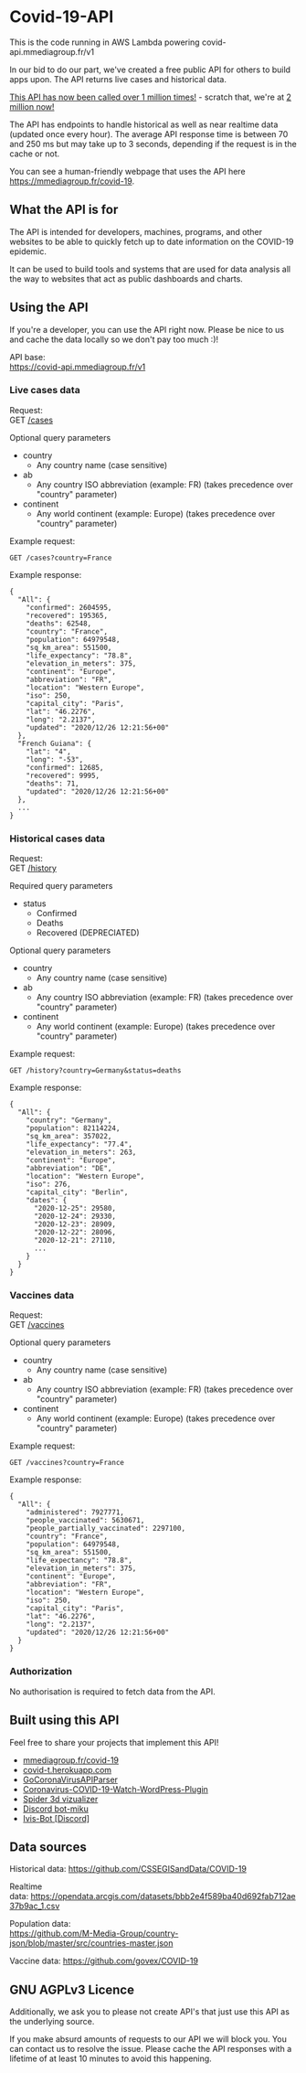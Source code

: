 # Covid-19-API

This is the code running in AWS Lambda powering covid-api.mmediagroup.fr/v1

<!-- wp:paragraph -->
<p>In our bid to do our part, we've created a free public API for others to build apps upon. The API returns live cases and historical data.</p>
<!-- /wp:paragraph -->

<!-- wp:paragraph -->
<p><a href="https://blog.mmediagroup.fr/post/m-media-coronavirus-api-passes-1-million-requests/">This API has now been called over 1 million times!</a> - scratch that, we're at <a href="https://blog.mmediagroup.fr/post/m-media-coronavirus-api-reaches-2-million-requests/">2 million now!</a></p>
<!-- /wp:paragraph -->

<!-- wp:paragraph -->
<p>The API has endpoints to handle historical as well as near realtime data (updated once every hour). The average API response time is between 70 and 250 ms but may take up to 3 seconds, depending if the request is in the cache or not.</p>
<!-- /wp:paragraph -->

<!-- wp:paragraph -->
<p>You can see a human-friendly webpage that uses the API here <a href="https://mmediagroup.fr/covid-19">https://mmediagroup.fr/covid-19</a>.</p>
<!-- /wp:paragraph -->

<!-- wp:heading -->
<h2>What the API is for</h2>
<!-- /wp:heading -->

<!-- wp:paragraph -->
<p>The API is intended for developers, machines, programs, and other websites to be able to quickly fetch up to date information on the COVID-19 epidemic.</p>
<!-- /wp:paragraph -->

<!-- wp:paragraph -->
<p>It can be used to build tools and systems that are used for data analysis all the way to websites that act as public dashboards and charts.</p>
<!-- /wp:paragraph -->

<!-- wp:heading -->
<h2>Using the API</h2>
<!-- /wp:heading -->

<!-- wp:paragraph -->
<p>If you're a developer, you can use the API right now. Please be nice to us and cache the data locally so we don't pay too much :)!</p>
<!-- /wp:paragraph -->

<!-- wp:paragraph -->
<p>API base:<br><a rel="noreferrer noopener" href="https://covid-api.mmediagroup.fr/v1/cases" target="_blank">https://covid-api.mmediagroup.fr/v1</a></p>
<!-- /wp:paragraph -->

<!-- wp:heading {"level":3} -->
<h3>Live cases data</h3>
<!-- /wp:heading -->

<!-- wp:paragraph -->
<p>Request:<br>GET <a rel="noreferrer noopener" href="https://covid-api.mmediagroup.fr/v1/cases" target="_blank">/cases</a></p>
<!-- /wp:paragraph -->

<!-- wp:paragraph -->
<p>Optional query parameters</p>
<!-- /wp:paragraph -->

<!-- wp:list -->
<ul>
  <li>country<ul><li>Any country name (case sensitive)</li></ul></li>
  <li>ab<ul><li>Any country ISO abbreviation (example: FR) (takes precedence over "country" parameter)</li></ul></li>
  <li>continent<ul><li>Any world continent (example: Europe) (takes precedence over "country" parameter)</li></ul></li>
</ul>
<!-- /wp:list -->

<!-- wp:paragraph -->
Example request:
  <pre><code class="lang-http"><span class="hljs-attr">GET /cases?country</span>=<span class="hljs-string">France</span>
</code></pre>

Example response:
<pre><code class="lang-JSON">{
  <span class="hljs-attr">"All"</span>: {
    <span class="hljs-attr">"confirmed"</span>: <span class="hljs-number">2604595</span>,
    <span class="hljs-attr">"recovered"</span>: <span class="hljs-number">195365</span>,
    <span class="hljs-attr">"deaths"</span>: <span class="hljs-number">62548</span>,
    <span class="hljs-attr">"country"</span>: <span class="hljs-string">"France"</span>,
    <span class="hljs-attr">"population"</span>: <span class="hljs-number">64979548</span>,
    <span class="hljs-attr">"sq_km_area"</span>: <span class="hljs-number">551500</span>,
    <span class="hljs-attr">"life_expectancy"</span>: <span class="hljs-string">"78.8"</span>,
    <span class="hljs-attr">"elevation_in_meters"</span>: <span class="hljs-number">375</span>,
    <span class="hljs-attr">"continent"</span>: <span class="hljs-string">"Europe"</span>,
    <span class="hljs-attr">"abbreviation"</span>: <span class="hljs-string">"FR"</span>,
    <span class="hljs-attr">"location"</span>: <span class="hljs-string">"Western Europe"</span>,
    <span class="hljs-attr">"iso"</span>: <span class="hljs-number">250</span>,
    <span class="hljs-attr">"capital_city"</span>: <span class="hljs-string">"Paris"</span>,
    <span class="hljs-attr">"lat"</span>: <span class="hljs-string">"46.2276"</span>,
    <span class="hljs-attr">"long"</span>: <span class="hljs-string">"2.2137"</span>,
    <span class="hljs-attr">"updated"</span>: <span class="hljs-string">"2020/12/26 12:21:56+00"</span>
  },
  <span class="hljs-attr">"French Guiana"</span>: {
    <span class="hljs-attr">"lat"</span>: <span class="hljs-string">"4"</span>,
    <span class="hljs-attr">"long"</span>: <span class="hljs-string">"-53"</span>,
    <span class="hljs-attr">"confirmed"</span>: <span class="hljs-number">12685</span>,
    <span class="hljs-attr">"recovered"</span>: <span class="hljs-number">9995</span>,
    <span class="hljs-attr">"deaths"</span>: <span class="hljs-number">71</span>,
    <span class="hljs-attr">"updated"</span>: <span class="hljs-string">"2020/12/26 12:21:56+00"</span>
  },
  ...
}
</code></pre>

<!-- /wp:paragraph -->

<!-- wp:heading {"level":3} -->
<h3>Historical cases data</h3>
<!-- /wp:heading -->

<!-- wp:paragraph -->
<p>Request:<br>GET <a rel="noreferrer noopener" href="https://covid-api.mmediagroup.fr/v1/history" target="_blank">/history</a></p>
<!-- /wp:paragraph -->

<!-- wp:paragraph -->
<p>Required query parameters</p>
<!-- /wp:paragraph -->

<!-- wp:list -->
<ul><li>status<ul><li>Confirmed</li><li>Deaths</li><li>Recovered (DEPRECIATED)</li></ul></li></ul>
<!-- /wp:list -->

<!-- wp:paragraph -->
<p>Optional query parameters</p>
<!-- /wp:paragraph -->

<!-- wp:list -->
<ul><li>country<ul><li>Any country name (case sensitive)</li></ul></li><li>ab<ul><li>Any country ISO abbreviation (example: FR) (takes precedence over "country" parameter)</li></ul></li>
  <li>continent<ul><li>Any world continent (example: Europe) (takes precedence over "country" parameter)</li></ul></li>
</ul>
<!-- /wp:list -->

<!-- wp:paragraph -->
Example request:
<pre><code class="lang-http">GET /<span class="hljs-built_in">history</span>?country=Germany&amp;status=deaths
</code></pre>

Example response:
<pre><code class="lang-json">{
  <span class="hljs-string">"All"</span>: {
    <span class="hljs-string">"country"</span>: <span class="hljs-string">"Germany"</span>,
    <span class="hljs-string">"population"</span>: <span class="hljs-number">82114224</span>,
    <span class="hljs-string">"sq_km_area"</span>: <span class="hljs-number">357022</span>,
    <span class="hljs-string">"life_expectancy"</span>: <span class="hljs-string">"77.4"</span>,
    <span class="hljs-string">"elevation_in_meters"</span>: <span class="hljs-number">263</span>,
    <span class="hljs-string">"continent"</span>: <span class="hljs-string">"Europe"</span>,
    <span class="hljs-string">"abbreviation"</span>: <span class="hljs-string">"DE"</span>,
    <span class="hljs-string">"location"</span>: <span class="hljs-string">"Western Europe"</span>,
    <span class="hljs-string">"iso"</span>: <span class="hljs-number">276</span>,
    <span class="hljs-string">"capital_city"</span>: <span class="hljs-string">"Berlin"</span>,
    <span class="hljs-string">"dates"</span>: {
      <span class="hljs-string">"2020-12-25"</span>: <span class="hljs-number">29580</span>,
      <span class="hljs-string">"2020-12-24"</span>: <span class="hljs-number">29330</span>,
      <span class="hljs-string">"2020-12-23"</span>: <span class="hljs-number">28909</span>,
      <span class="hljs-string">"2020-12-22"</span>: <span class="hljs-number">28096</span>,
      <span class="hljs-string">"2020-12-21"</span>: <span class="hljs-number">27110</span>,
      ...
    }
  }
}
</code></pre>

<!-- /wp:paragraph -->

<!-- wp:heading {"level":3} -->
<h3>Vaccines data</h3>
<!-- /wp:heading -->

<!-- wp:paragraph -->
<p>Request:<br>GET <a rel="noreferrer noopener" href="https://covid-api.mmediagroup.fr/v1/vaccines" target="_blank">/vaccines</a></p>
<!-- /wp:paragraph -->

<!-- wp:paragraph -->
<p>Optional query parameters</p>
<!-- /wp:paragraph -->

<!-- wp:list -->
<ul>
  <li>country<ul><li>Any country name (case sensitive)</li></ul></li>
  <li>ab<ul><li>Any country ISO abbreviation (example: FR) (takes precedence over "country" parameter)</li></ul></li>
  <li>continent<ul><li>Any world continent (example: Europe) (takes precedence over "country" parameter)</li></ul></li>
</ul>
<!-- /wp:list -->

<!-- wp:paragraph -->
Example request:
  <pre><code class="lang-http"><span class="hljs-attr">GET /vaccines?country</span>=<span class="hljs-string">France</span>
</code></pre>

Example response:
<pre><code class="lang-JSON">{
  <span class="hljs-attr">"All"</span>: {
    <span class="hljs-attr">"administered"</span>: <span class="hljs-number">7927771</span>,
    <span class="hljs-attr">"people_vaccinated"</span>: <span class="hljs-number">5630671</span>,
    <span class="hljs-attr">"people_partially_vaccinated"</span>: <span class="hljs-number">2297100</span>,
    <span class="hljs-attr">"country"</span>: <span class="hljs-string">"France"</span>,
    <span class="hljs-attr">"population"</span>: <span class="hljs-number">64979548</span>,
    <span class="hljs-attr">"sq_km_area"</span>: <span class="hljs-number">551500</span>,
    <span class="hljs-attr">"life_expectancy"</span>: <span class="hljs-string">"78.8"</span>,
    <span class="hljs-attr">"elevation_in_meters"</span>: <span class="hljs-number">375</span>,
    <span class="hljs-attr">"continent"</span>: <span class="hljs-string">"Europe"</span>,
    <span class="hljs-attr">"abbreviation"</span>: <span class="hljs-string">"FR"</span>,
    <span class="hljs-attr">"location"</span>: <span class="hljs-string">"Western Europe"</span>,
    <span class="hljs-attr">"iso"</span>: <span class="hljs-number">250</span>,
    <span class="hljs-attr">"capital_city"</span>: <span class="hljs-string">"Paris"</span>,
    <span class="hljs-attr">"lat"</span>: <span class="hljs-string">"46.2276"</span>,
    <span class="hljs-attr">"long"</span>: <span class="hljs-string">"2.2137"</span>,
    <span class="hljs-attr">"updated"</span>: <span class="hljs-string">"2020/12/26 12:21:56+00"</span>
  }
}
</code></pre>

<!-- /wp:paragraph -->

<!-- wp:heading {"level":3} -->
<h3>Authorization</h3>
<!-- /wp:heading -->

<!-- wp:paragraph -->
<p>No authorisation is required to fetch data from the API.</p>
<!-- /wp:paragraph -->

<!-- wp:heading -->
<h2>Built using this API</h2>
<!-- /wp:heading -->

<!-- wp:paragraph -->
<p>Feel free to share your projects that implement this API!</p>
<!-- /wp:paragraph -->

<!-- wp:list -->
<ul><li><a href="https://mmediagroup.fr/covid-19">mmediagroup.fr/covid-19</a></li><li><a href="https://covid-t.herokuapp.com">covid-t.herokuapp.com</a></li>
 <li><a href="https://github.com/Fr0sty404/GoCoronaVirusAPIParser">GoCoronaVirusAPIParser</a></li>
 <li><a href="https://blog.mmediagroup.fr/post/coronavirus-covid-19-watch-wordpress-plugin/">Coronavirus-COVID-19-Watch-WordPress-Plugin</a></li>
 <li><a href="https://github.com/ladybug-tools/spider-covid-19-viz-3d">Spider 3d vizualizer</a></li>
 <li><a href="https://github.com/MasterBrian99/Discord-bot-miku" >Discord bot-miku</a></li>
 <li><a href="https://github.com/LexxFade/Ivis-Bot"> Ivis-Bot [Discord]</a></li>
</ul>
<!-- /wp:list -->

<!-- wp:heading -->
<h2>Data sources</h2>
<!-- /wp:heading -->

<!-- wp:paragraph -->
<p>Historical data:&nbsp;<a rel="noreferrer noopener" href="https://github.com/CSSEGISandData/COVID-19" target="_blank">https://github.com/CSSEGISandData/COVID-19</a></p>
<!-- /wp:paragraph -->

<!-- wp:paragraph -->
<p>Realtime data:&nbsp;<a rel="noreferrer noopener" href="https://opendata.arcgis.com/datasets/bbb2e4f589ba40d692fab712ae37b9ac_1.csv" target="_blank">https://opendata.arcgis.com/datasets/bbb2e4f589ba40d692fab712ae37b9ac_1.csv</a></p>
<!-- /wp:paragraph -->

<!-- wp:paragraph -->
<p>Population data:<br><a href="https://github.com/M-Media-Group/country-json/blob/master/src/countries-master.json">https://github.com/M-Media-Group/country-json/blob/master/src/countries-master.json</a></p>
<!-- /wp:paragraph -->

<!-- wp:paragraph -->
<p>Vaccine data:&nbsp;<a rel="noreferrer noopener" href="https://github.com/govex/COVID-19" target="_blank">https://github.com/govex/COVID-19</a></p>
<!-- /wp:paragraph -->

<!-- wp:heading -->
<h2>GNU AGPLv3 Licence</h2>
<!-- /wp:heading -->

<!-- wp:paragraph -->
<p>Additionally, we ask you to please not create API's that just use this API as the underlying source.</p>
<p>If you make absurd amounts of requests to our API we will block you. You can contact us to resolve the issue. Please cache the API responses with a lifetime of at least 10 minutes to avoid this happening.</p>
<!-- /wp:paragraph -->
